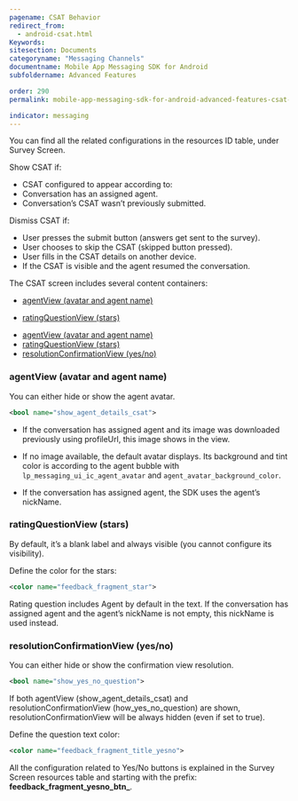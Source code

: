 ```yaml
---
pagename: CSAT Behavior
redirect_from:
  - android-csat.html
Keywords:
sitesection: Documents
categoryname: "Messaging Channels"
documentname: Mobile App Messaging SDK for Android
subfoldername: Advanced Features

order: 290
permalink: mobile-app-messaging-sdk-for-android-advanced-features-csat-behavior.html

indicator: messaging
---
```



You can find all the related configurations in the resources ID table, under Survey Screen.

Show CSAT if:

- CSAT configured to appear according to:
   <bool name="show_feedback">
- Conversation has an assigned agent.
- Conversation’s CSAT wasn’t previously submitted.

Dismiss CSAT if:

- User presses the submit button (answers get sent to the survey).
- User chooses to skip the CSAT (skipped button pressed).
- User fills in the CSAT details on another device.
- If the CSAT is visible and the agent resumed the conversation.


The CSAT screen includes several content containers:

* [agentView (avatar and agent name)](#agentview-avatar-and-agent-name)

* [ratingQuestionView (stars)](#ratingquestionview-stars)

- [agentView (avatar and agent name)](#agentview-avatar-and-agent-name)
- [ratingQuestionView (stars)](#ratingquestionview-stars)
- [resolutionConfirmationView (yes/no)](#resolutionconfirmationview-yesno)


### agentView (avatar and agent name)
   
You can either hide or show the agent avatar.

```xml
<bool name="show_agent_details_csat">
```

- If the conversation has assigned agent and its image was downloaded previously using profileUrl, this image shows in the view.

- If no image available, the default avatar displays. Its background and tint color is according to the agent bubble with `lp_messaging_ui_ic_agent_avatar` and `agent_avatar_background_color`.

- If the conversation has assigned agent, the SDK uses the agent’s nickName.


### ratingQuestionView (stars) 

By default, it’s a blank label and always visible (you cannot configure its visibility).

Define the color for the stars:

```xml
<color name="feedback_fragment_star">
```

Rating question includes Agent by default in the text. If the conversation has assigned agent and the agent’s nickName is not empty, this nickName is used instead.

### resolutionConfirmationView (yes/no)

You can either hide or show the confirmation view resolution.  

```xml
<bool name="show_yes_no_question">
```

 If both agentView (show_agent_details_csat) and resolutionConfirmationView (how_yes_no_question) are shown, resolutionConfirmationView will be always hidden (even if set to true).

Define the question text color:

```xml
<color name="feedback_fragment_title_yesno">
```

All the configuration related to Yes/No buttons is explained in the Survey Screen resources table and starting with the prefix: **feedback_fragment_yesno_btn_**.